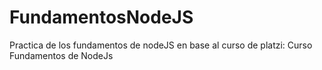 # FundamentosNodeJS
Practica de los fundamentos de nodeJS en base al curso de platzi: Curso Fundamentos de NodeJs
